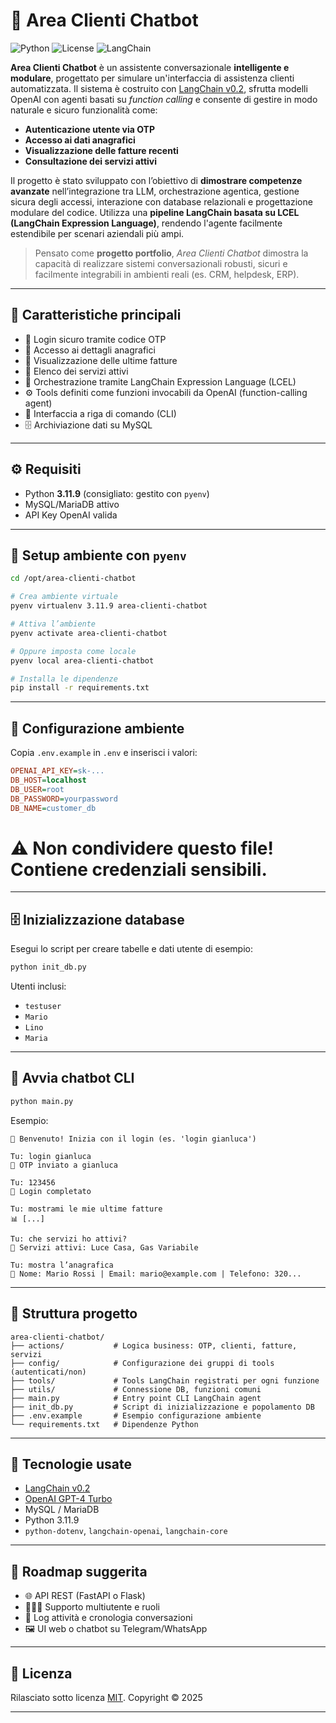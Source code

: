 # 🤖 Area Clienti Chatbot
![Python](https://img.shields.io/badge/python-3.11-blue)
![License](https://img.shields.io/badge/license-MIT-green)
![LangChain](https://img.shields.io/badge/langchain-v0.2-yellow)

**Area Clienti Chatbot** è un assistente conversazionale **intelligente e modulare**, progettato per simulare un'interfaccia di assistenza clienti automatizzata. Il sistema è costruito con [LangChain v0.2](https://www.langchain.com/), sfrutta modelli OpenAI con agenti basati su *function calling* e consente di gestire in modo naturale e sicuro funzionalità come:

* **Autenticazione utente via OTP**
* **Accesso ai dati anagrafici**
* **Visualizzazione delle fatture recenti**
* **Consultazione dei servizi attivi**

Il progetto è stato sviluppato con l’obiettivo di **dimostrare competenze avanzate** nell’integrazione tra LLM, orchestrazione agentica, gestione sicura degli accessi, interazione con database relazionali e progettazione modulare del codice. Utilizza una **pipeline LangChain basata su LCEL (LangChain Expression Language)**, rendendo l'agente facilmente estendibile per scenari aziendali più ampi.

> Pensato come **progetto portfolio**, *Area Clienti Chatbot* dimostra la capacità di realizzare sistemi conversazionali robusti, sicuri e facilmente integrabili in ambienti reali (es. CRM, helpdesk, ERP).


---

## 📌 Caratteristiche principali

- 🔐 Login sicuro tramite codice OTP
- 👤 Accesso ai dettagli anagrafici
- 🧾 Visualizzazione delle ultime fatture
- 📄 Elenco dei servizi attivi
- 🧠 Orchestrazione tramite LangChain Expression Language (LCEL)  
- ⚙️ Tools definiti come funzioni invocabili da OpenAI (function-calling agent)
- 💬 Interfaccia a riga di comando (CLI)
- 🗄️ Archiviazione dati su MySQL

---

## ⚙️ Requisiti

- Python **3.11.9** (consigliato: gestito con `pyenv`)
- MySQL/MariaDB attivo
- API Key OpenAI valida

---

## 🚀 Setup ambiente con `pyenv`

```bash
cd /opt/area-clienti-chatbot

# Crea ambiente virtuale
pyenv virtualenv 3.11.9 area-clienti-chatbot

# Attiva l’ambiente
pyenv activate area-clienti-chatbot

# Oppure imposta come locale
pyenv local area-clienti-chatbot

# Installa le dipendenze
pip install -r requirements.txt
````

---

## 🔐 Configurazione ambiente

Copia `.env.example` in `.env` e inserisci i valori:

```ini
OPENAI_API_KEY=sk-...
DB_HOST=localhost
DB_USER=root
DB_PASSWORD=yourpassword
DB_NAME=customer_db
```
# ⚠️ Non condividere questo file! Contiene credenziali sensibili.


---

## 🗄️ Inizializzazione database

Esegui lo script per creare tabelle e dati utente di esempio:

```bash
python init_db.py
```

Utenti inclusi:

* `testuser`
* `Mario`
* `Lino`
* `Maria`

---

## 💬 Avvia chatbot CLI

```bash
python main.py
```

Esempio:

```
🔐 Benvenuto! Inizia con il login (es. 'login gianluca')

Tu: login gianluca
📨 OTP inviato a gianluca

Tu: 123456
🔐 Login completato

Tu: mostrami le mie ultime fatture
📊 [...]

Tu: che servizi ho attivi?
📄 Servizi attivi: Luce Casa, Gas Variabile

Tu: mostra l’anagrafica
👤 Nome: Mario Rossi | Email: mario@example.com | Telefono: 320...

```

---

## 📁 Struttura progetto

```
area-clienti-chatbot/
├── actions/           # Logica business: OTP, clienti, fatture, servizi
├── config/            # Configurazione dei gruppi di tools (autenticati/non)
├── tools/             # Tools LangChain registrati per ogni funzione
├── utils/             # Connessione DB, funzioni comuni
├── main.py            # Entry point CLI LangChain agent
├── init_db.py         # Script di inizializzazione e popolamento DB
├── .env.example       # Esempio configurazione ambiente
└── requirements.txt   # Dipendenze Python
```

---

## 🧩 Tecnologie usate

* [LangChain v0.2](https://python.langchain.com/docs/versions/v0_2/)
* [OpenAI GPT-4 Turbo](https://platform.openai.com/)
* MySQL / MariaDB
* Python 3.11.9
* `python-dotenv`, `langchain-openai`, `langchain-core`

---

## 🔭 Roadmap suggerita

* 🌐 API REST (FastAPI o Flask)
* 🧑‍🤝‍🧑 Supporto multiutente e ruoli
* 🧾 Log attività e cronologia conversazioni
* 🖼️ UI web o chatbot su Telegram/WhatsApp

---

## 📜 Licenza

Rilasciato sotto licenza [MIT](https://opensource.org/licenses/MIT).
Copyright © 2025

---